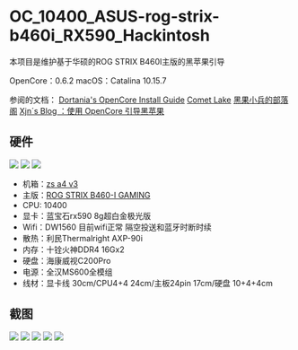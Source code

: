 # OC_10400_ASUS-rog-strix-b460i_RX590_Hackintosh
 
本项目是维护基于华硕的ROG STRIX B460I主版的黑苹果引导

OpenCore：0.6.2 
macOS：Catalina 10.15.7

参阅的文档：
[Dortania's OpenCore Install Guide](https://dortania.github.io/OpenCore-Install-Guide/)
[Comet Lake](https://dortania.github.io/OpenCore-Install-Guide/config.plist/comet-lake.html#starting-point)
[黑果小兵的部落阁](https://blog.daliansky.net/)
[Xjn´s Blog ：使用 OpenCore 引导黑苹果](https://blog.xjn819.com/post/opencore-guide.html)

## 硬件
![](https://github.com/zhangqinning/OC_10400_ASUS-rog-strix-b460i_RX590_Hackintosh/blob/main/assets/1E2BF41C9B289C72D78505938.jpg?raw=true)
![](https://github.com/zhangqinning/OC_10400_ASUS-rog-strix-b460i_RX590_Hackintosh/blob/main/assets/FCA06999E41E29EEC5AA767E7.jpg?raw=true)
![](https://github.com/zhangqinning/OC_10400_ASUS-rog-strix-b460i_RX590_Hackintosh/blob/main/assets/E326C5B891EDC487D973DFB6E.jpg?raw=true)

* 机箱：[zs a4 v3](https://item.taobao.com/item.htm?spm=a1z10.3-c.w4002-21950307975.49.207e63b8VuTBtH&id=626651889081)
* 主版：[ROG STRIX B460-I GAMING](https://www.asus.com.cn/Motherboards/ROG-STRIX-B460-I-GAMING/)
* CPU: 10400
* 显卡：蓝宝石rx590 8g超白金极光版 
* Wifi：DW1560 目前wifi正常 隔空投送和蓝牙时断时续
* 散热：利民Thermalright AXP-90i
* 内存：十铨火神DDR4 16Gx2 
* 硬盘：海康威视C200Pro 
* 电源：全汉MS600全模组 
* 线材：显卡线 30cm/CPU4+4 24cm/主板24pin 17cm/硬盘 10+4+4cm

## 截图
![](https://github.com/zhangqinning/OC_10400_ASUS-rog-strix-b460i_RX590_Hackintosh/blob/main/assets/%E6%88%AA%E5%B1%8F2020-11-11%2013.21.56.png?raw=true)
![](https://github.com/zhangqinning/OC_10400_ASUS-rog-strix-b460i_RX590_Hackintosh/blob/main/assets/%E6%88%AA%E5%B1%8F2020-11-11%2013.18.15.png?raw=true)
![](https://github.com/zhangqinning/OC_10400_ASUS-rog-strix-b460i_RX590_Hackintosh/blob/main/assets/%E6%88%AA%E5%B1%8F2020-11-10%2013.59.24.png?raw=true)
![](https://github.com/zhangqinning/OC_10400_ASUS-rog-strix-b460i_RX590_Hackintosh/blob/main/assets/%E6%88%AA%E5%B1%8F2020-11-10%2014.03.20.png?raw=true)
![](https://github.com/zhangqinning/OC_10400_ASUS-rog-strix-b460i_RX590_Hackintosh/blob/main/assets/%E6%88%AA%E5%B1%8F2020-11-10%2014.08.23.png?raw=true)